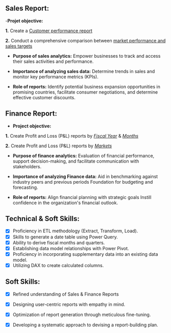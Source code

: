 ## Sales Report:


-**Projet objective:**

**1.** Create a [Customer performance report](https://github.com/smit8101/Excel-Sales-Analytics/blob/37abef3b473967224368c00e32fdd401c0e8120c/Customer%20Performance%20Report.pdf)

**2.** Conduct a comprehensive comparison between [market performance and sales targets](https://github.com/smit8101/Excel-Sales-Analytics/blob/23c9674580c6dcfcd7527bb450971fbdb25e699a/Market%20Performance%20vs%20Target%20Report.pdf)
- **Purpose of sales analytics:** Empower businesses to track and access their sales activities and performance.

- **Importance of analyzing sales data:** Determine trends in sales and monitor key performance metrics (KPIs).

- **Role of reports:** Identify potential business expansion opportunities in promising countries, facilitate consumer negotiations, and determine effective customer discounts.


## Finance Report:

- **Project objective:** 

**1.** Create Profit and Loss (P&L) reports by _[Fiscal Year]()_ & _[Months]()_ 

**2.** Create Profit and Loss (P&L) reports by _[Markets]()_

- **Purpose of finance analytics:** Evaluation of financial performance, support decision-making, and facilitate communication with stakeholders.

- **Importance of analyzing Finance data:** Aid in benchmarking against industry peers and previous periods Foundation for budgeting and forecasting.

- **Role of reports:** Align financial planning with strategic goals Instill confidence in the organization's financial outlook.


## Technical & Soft Skills:
- [x]	Proficiency in ETL methodology (Extract, Transform, Load).
- [x]	Skills to generate a date table using Power Query.
- [x]	Ability to derive fiscal months and quarters.
- [x]	Establishing data model relationships with Power Pivot.
- [x]	Proficiency in incorporating supplementary data into an existing data model.
- [x]	Utilizing DAX to create calculated columns.

## Soft Skills:
- [x]	Refined understanding of Sales & Finance Reports
- [x]	Designing user-centric reports with empathy in mind.
- [x]	Optimization of report generation through meticulous fine-tuning.
- [x]	Developing a systematic approach to devising a report-building plan.


